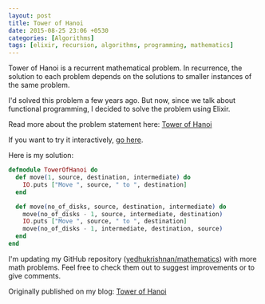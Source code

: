 ```yaml
---
layout: post
title: Tower of Hanoi
date: 2015-08-25 23:06 +0530
categories: [Algorithms]
tags: [elixir, recursion, algorithms, programming, mathematics]
---
```


Tower of Hanoi is a recurrent mathematical problem. In recurrence, the solution to each problem depends on the solutions to smaller instances of the same problem.

I'd solved this problem a few years ago. But now, since we talk about functional programming, I decided to solve the problem using Elixir.

Read more about the problem statement here: [Tower of Hanoi](http://mathworld.wolfram.com/TowerofHanoi.html)

If you want to try it interactively, [go here](https://www.mathsisfun.com/games/towerofhanoi.html).

Here is my solution:

``` elixir
defmodule TowerOfHanoi do
  def move(1, source, destination, intermediate) do
    IO.puts ["Move ", source, " to ", destination]
  end

  def move(no_of_disks, source, destination, intermediate) do
    move(no_of_disks - 1, source, intermediate, destination)
    IO.puts ["Move ", source, " to ", destination]
    move(no_of_disks - 1, intermediate, destination, source)
  end
end
```

I'm updating my GitHub repository ([yedhukrishnan/mathematics](https://github.com/yedhukrishnan/mathematics)) with more math problems. Feel free to check them out to suggest improvements or to give comments.

Originally published on my blog: [Tower of Hanoi](https://yedhukrishnan.blogspot.com/2015/08/tower-of-hanoi.html)
